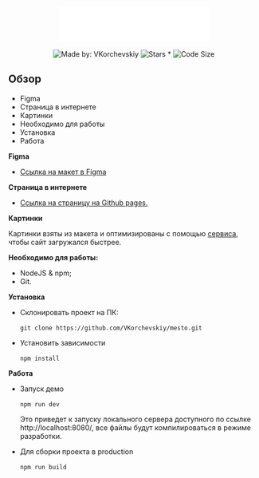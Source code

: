 <p align="center">
    <img src="https://raw.githubusercontent.com/VKorchevskiy/mesto/060581894408910da35db99e225e749985aadd2c/src/images/logo.svg" width="300px">
</p>
<p align="center">
    <img alt="Made by: VKorchevskiy" src="https://img.shields.io/badge/Made%20by-VKorchevskiy-informational?style=for-the-badge&logo=appveyor" />
    <img alt="Stars *" src="https://img.shields.io/github/stars/VKorchevskiy/mesto?style=for-the-badge&logo=appveyor&color=informational" />
    <img alt="Code Size" src="https://img.shields.io/github/languages/code-size/VKorchevskiy/mesto?style=for-the-badge&logo=appveyor&color=informational">


## Обзор

* Figma
* Страница в интернете
* Картинки
* Необходимо для работы
* Установка
* Работа

**Figma**

  * [Ссылка на макет в Figma](https://www.figma.com/file/StZjf8HnoeLdiXS7dYrLAh/JavaScript.-Sprint-4)

**Страница в интернете**

  * [Ссылка на страницу на Github pages.](https://vkorchevskiy.github.io/mesto/index.html)

**Картинки**

  Картинки взяты из макета и оптимизированы с помощью [сервиса](https://tinypng.com/), чтобы сайт загружался быстрее.

**Необходимо для работы:**

  * NodeJS & npm;
  * Git.

**Установка**

* Склонировать проект на ПК:

      git clone https://github.com/VKorchevskiy/mesto.git

* Установить зависимости

      npm install

**Работа**

* Запуск демо

      npm run dev

    Это приведет к запуску локального сервера доступного по ссылке http://localhost:8080/, все файлы будут компилироваться в режиме разработки.

* Для сборки проекта в production

      npm run build
